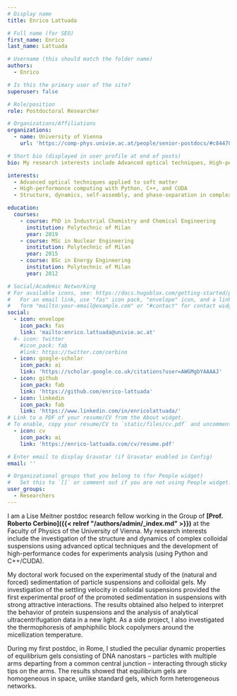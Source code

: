 ```yaml
---
# Display name
title: Enrico Lattuada

# Full name (for SEO)
first_name: Enrico
last_name: Lattuada

# Username (this should match the folder name)
authors:
  - Enrico

# Is this the primary user of the site?
superuser: false

# Role/position
role: Postdoctoral Researcher

# Organizations/Affiliations
organizations:
  - name: University of Vienna
    url: 'https://comp-phys.univie.ac.at/people/senior-postdocs/#c844788'

# Short bio (displayed in user profile at end of posts)
bio: My research interests include Advanced optical techniques, High-performance computing and soft matter.

interests:
  - Advanced optical techniques applied to soft matter
  - High-performance computing with Python, C++, and CUDA
  - Structure, dynamics, self-assembly, and phase-separation in complex fluids

education:
  courses:
    - course: PhD in Industrial Chemistry and Chemical Engineering
      institution: Polytechnic of Milan
      year: 2019
    - course: MSc in Nuclear Engineering
      institution: Polytechnic of Milan
      year: 2015
    - course: BSc in Energy Engineering
      institution: Polytechnic of Milan
      year: 2012

# Social/Academic Networking
# For available icons, see: https://docs.hugoblox.com/getting-started/page-builder/#icons
#   For an email link, use "fas" icon pack, "envelope" icon, and a link in the
#   form "mailto:your-email@example.com" or "#contact" for contact widget.
social:
  - icon: envelope
    icon_pack: fas
    link: 'mailto:enrico.lattuada@univie.ac.at'
  #- icon: twitter
    #icon_pack: fab
    #link: https://twitter.com/cerbino
  - icon: google-scholar
    icon_pack: ai
    link: 'https://scholar.google.co.uk/citations?user=AWGMgbYAAAAJ'
  - icon: github
    icon_pack: fab
    link: 'https://github.com/enrico-lattuada'
  - icon: linkedin
    icon_pack: fab
    link: 'https://www.linkedin.com/in/enricolattuada/'
# Link to a PDF of your resume/CV from the About widget.
# To enable, copy your resume/CV to `static/files/cv.pdf` and uncomment the lines below.
  - icon: cv
    icon_pack: ai
    link: 'https://enrico-lattuada.com/cv/resume.pdf'

# Enter email to display Gravatar (if Gravatar enabled in Config)
email: ''

# Organizational groups that you belong to (for People widget)
#   Set this to `[]` or comment out if you are not using People widget.
user_groups:
  - Researchers
---
```


I am a Lise Meitner postdoc research fellow working in the Group of **[Prof. Roberto Cerbino]({{< relref "/authors/admin/_index.md" >}})** at the Faculty of Physics of the University of Vienna. My research interests include the investigation of the structure and dynamics of complex colloidal suspensions using advanced optical techniques and the development of high-performance codes for experiments analysis (using Python and C++/CUDA).

My doctoral work focused on the experimental study of the (natural and forced) sedimentation of particle suspensions and colloidal gels. My investigation of the settling velocity in colloidal suspensions provided the first experimental proof of the promoted sedimentation in suspensions with strong attractive interactions. The results obtained also helped to interpret the behavior of protein suspensions and the analysis of analytical ultracentrifugation data in a new light. As a side project, I also investigated the thermophoresis of amphiphilic block copolymers around the micellization temperature.

During my first postdoc, in Rome, I studied the peculiar dynamic properties of equilibrium gels consisting of DNA nanostars – particles with multiple arms departing from a common central junction – interacting through sticky tips on the arms. The results showed that equilibrium gels are homogeneous in space, unlike standard gels, which form heterogeneous networks.

